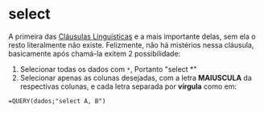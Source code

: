 # select

A primeira das [Cláusulas Linguísticas](https://developers.google.com/chart/interactive/docs/querylanguage?sjid=1226402367079700006-SA&hl=pt-br#language-clauses) e a mais importante delas, sem ela o resto literalmente não existe. Felizmente, não há mistérios nessa cláusula, basicamente após chamá-la exitem 2 possibilidade:

1. Selecionar todas os dados com `*`, Portanto "select \*"
2. Selecionar apenas as colunas desejadas, com a letra **MAIUSCULA** da respectivas colunas, e cada letra separada por **vírgula** como em:

``` sheets
=QUERY(dados;"select A, B")
```
